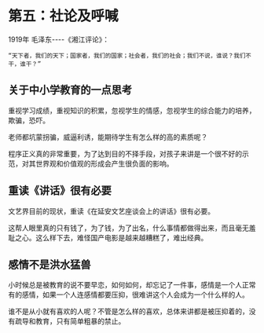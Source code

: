 # 第五：社论及呼喊

1919年 毛泽东----《湘江评论》：

```text
“天下者，我们的天下；国家者，我们的国家；社会者，我们的社会；我们不说，谁说？我们不干，谁干？”
```

## 关于中小学教育的一点思考

重视学习成绩，重视知识的积累，忽视学生的情感，忽视学生的综合能力的培养，欺骗，恐吓。

老师都坑蒙拐骗，威逼利诱，能期待学生有怎么样的高的素质呢？

程序正义真的非常重要，为了达到目的不择手段，对孩子来讲是一个很不好的示范，对其世界观和价值观的形成会产生很负面的影响。

## 重读《讲话》很有必要

文艺界目前的现状，重读《在延安文艺座谈会上的讲话》很有必要。

这帮人眼里真的只有钱了，为了钱，为了出名，什么事情都做得出来，而且毫无羞耻之心。这么样下去，难怪国产电影是越来越糟糕了，难出经典。

## 感情不是洪水猛兽

小时候总是被教育的说不要早恋，如何如何，却忘记了一件事，感情是一个人正常有的感情，如果一个人连感情都要压抑，很难讲这个人会成为一个什么样的人。

谁不是从小就有喜欢的人呢？不管是怎么样的喜欢，总体来讲都是被压抑着的，没有疏导和教育，只有简单粗暴的禁止。

